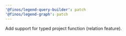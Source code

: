 ```yaml
---
'@finos/legend-query-builder': patch
'@finos/legend-graph': patch
---
```


Add support for typed project function (relation feature).
